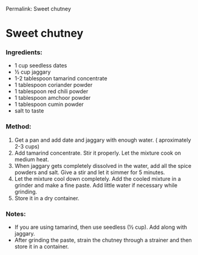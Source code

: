 Permalink: Sweet chutney

# Sweet chutney

### Ingredients: 
* 1 cup seedless dates
* ½ cup jaggary
* 1-2 tablespoon tamarind concentrate
* 1 tablespoon coriander powder
* 1 tablespoon red chili powder
* 1 tablespoon amchoor powder
* 1 tablespoon cumin powder
* salt to taste

### Method:
1. Get a pan and add date and jaggary with enough water. ( aproximately 2-3 cups)
2. Add tamarind concentrate. Stir it properly. Let the mixture cook on medium heat. 
3. When jaggary gets completely dissolved in the water, add all the spice powders and salt. Give a stir and let it simmer for 5 minutes. 
4. Let the mixture cool down completely. Add the cooled mixture in a grinder and make a fine paste. Add little water if necessary while grinding.
5. Store it in a dry container.


### Notes:
* If you are using tamarind, then use seedless (½ cup). Add along with jaggary. 
* After grinding the paste, strain the chutney through a strainer and then store it in a container. 
